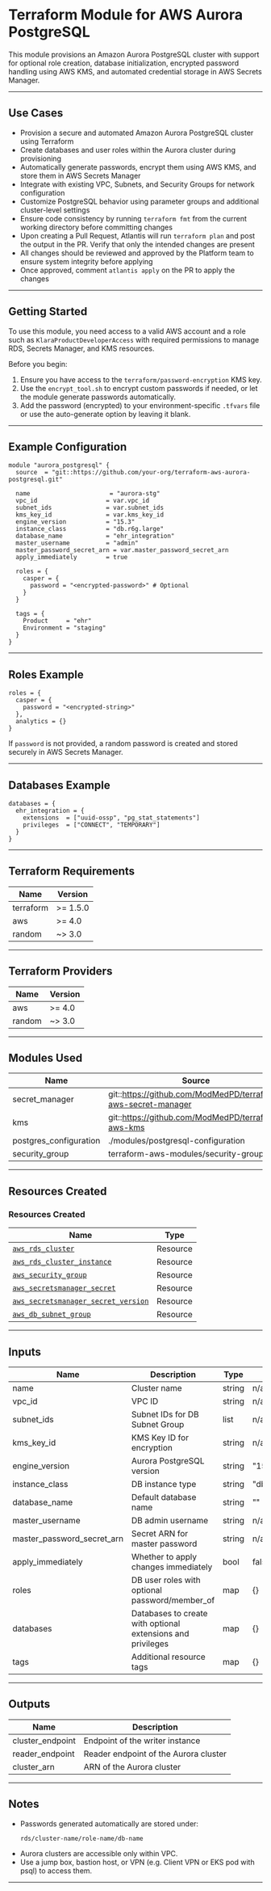 # Terraform Module for AWS Aurora PostgreSQL

This module provisions an Amazon Aurora PostgreSQL cluster with support for optional role creation, database initialization, encrypted password handling using AWS KMS, and automated credential storage in AWS Secrets Manager.

---

## Use Cases

- Provision a secure and automated Amazon Aurora PostgreSQL cluster using Terraform
- Create databases and user roles within the Aurora cluster during provisioning
- Automatically generate passwords, encrypt them using AWS KMS, and store them in AWS Secrets Manager
- Integrate with existing VPC, Subnets, and Security Groups for network configuration
- Customize PostgreSQL behavior using parameter groups and additional cluster-level settings
- Ensure code consistency by running `terraform fmt` from the current working directory before committing changes
- Upon creating a Pull Request, Atlantis will run `terraform plan` and post the output in the PR. Verify that only the intended changes are present
- All changes should be reviewed and approved by the Platform team to ensure system integrity before applying
- Once approved, comment `atlantis apply` on the PR to apply the changes


---

## Getting Started

To use this module, you need access to a valid AWS account and a role such as `KlaraProductDeveloperAccess` with required permissions to manage RDS, Secrets Manager, and KMS resources.

Before you begin:
1. Ensure you have access to the `terraform/password-encryption` KMS key.
2. Use the `encrypt_tool.sh` to encrypt custom passwords if needed, or let the module generate passwords automatically.
3. Add the password (encrypted) to your environment-specific `.tfvars` file or use the auto-generate option by leaving it blank.

---

## Example Configuration

```hcl
module "aurora_postgresql" {
  source  = "git::https://github.com/your-org/terraform-aws-aurora-postgresql.git"

  name                      = "aurora-stg"
  vpc_id                   = var.vpc_id
  subnet_ids               = var.subnet_ids
  kms_key_id               = var.kms_key_id
  engine_version           = "15.3"
  instance_class           = "db.r6g.large"
  database_name            = "ehr_integration"
  master_username          = "admin"
  master_password_secret_arn = var.master_password_secret_arn
  apply_immediately        = true

  roles = {
    casper = {
      password = "<encrypted-password>" # Optional
    }
  }

  tags = {
    Product     = "ehr"
    Environment = "staging"
  }
}
```

---

## Roles Example

```hcl
roles = {
  casper = {
    password = "<encrypted-string>"
  },
  analytics = {}
}
```

If `password` is not provided, a random password is created and stored securely in AWS Secrets Manager.

---

## Databases Example

```hcl
databases = {
  ehr_integration = {
    extensions  = ["uuid-ossp", "pg_stat_statements"]
    privileges  = ["CONNECT", "TEMPORARY"]
  }
}
```

---

## Terraform Requirements

| Name       | Version |
|------------|---------|
| terraform  | >= 1.5.0 |
| aws        | >= 4.0   |
| random     | ~> 3.0   |

---

## Terraform Providers

| Name   | Version |
|--------|---------|
| aws    | >= 4.0  |
| random | ~> 3.0  |

---

## Modules Used

| Name                    | Source                                                   | Version |
|-------------------------|----------------------------------------------------------|---------|
| secret_manager          | git::https://github.com/ModMedPD/terraform-aws-secret-manager | 1.1.2  |
| kms                     | git::https://github.com/ModMedPD/terraform-aws-kms       | 1.0.5  |
| postgres_configuration  | ./modules/postgresql-configuration                       | n/a     |
| security_group          | terraform-aws-modules/security-group/aws                 | ~> 5.0  |

---

## Resources Created

### Resources Created

| Name                                                                                                 | Type      |
|------------------------------------------------------------------------------------------------------|-----------|
| [`aws_rds_cluster`](https://registry.terraform.io/providers/hashicorp/aws/latest/docs/resources/rds_cluster) | Resource |
| [`aws_rds_cluster_instance`](https://registry.terraform.io/providers/hashicorp/aws/latest/docs/resources/rds_cluster_instance) | Resource |
| [`aws_security_group`](https://registry.terraform.io/providers/hashicorp/aws/latest/docs/resources/security_group) | Resource |
| [`aws_secretsmanager_secret`](https://registry.terraform.io/providers/hashicorp/aws/latest/docs/resources/secretsmanager_secret) | Resource |
| [`aws_secretsmanager_secret_version`](https://registry.terraform.io/providers/hashicorp/aws/latest/docs/resources/secretsmanager_secret_version) | Resource |
| [`aws_db_subnet_group`](https://registry.terraform.io/providers/hashicorp/aws/latest/docs/resources/db_subnet_group) | Resource |


---

## Inputs

| Name                        | Description                                                    | Type   | Default | Required |
|-----------------------------|----------------------------------------------------------------|--------|---------|----------|
| name                        | Cluster name                                                   | string | n/a     | yes      |
| vpc_id                      | VPC ID                                                         | string | n/a     | yes      |
| subnet_ids                  | Subnet IDs for DB Subnet Group                                 | list   | n/a     | yes      |
| kms_key_id                  | KMS Key ID for encryption                                      | string | n/a     | yes      |
| engine_version              | Aurora PostgreSQL version                                      | string | "15.3"  | no       |
| instance_class              | DB instance type                                               | string | "db.r6g.large" | no  |
| database_name               | Default database name                                          | string | ""      | no       |
| master_username             | DB admin username                                              | string | n/a     | yes      |
| master_password_secret_arn  | Secret ARN for master password                                | string | n/a     | yes      |
| apply_immediately           | Whether to apply changes immediately                          | bool   | false   | no       |
| roles                       | DB user roles with optional password/member_of                | map    | {}      | no       |
| databases                   | Databases to create with optional extensions and privileges   | map    | {}      | no       |
| tags                        | Additional resource tags                                       | map    | {}      | no       |

---

## Outputs

| Name               | Description                                      |
|--------------------|--------------------------------------------------|
| cluster_endpoint   | Endpoint of the writer instance                  |
| reader_endpoint    | Reader endpoint of the Aurora cluster            |
| cluster_arn        | ARN of the Aurora cluster                        |

---

## Notes

- Passwords generated automatically are stored under:
  ```
  rds/cluster-name/role-name/db-name
  ```
- Aurora clusters are accessible only within VPC.
- Use a jump box, bastion host, or VPN (e.g. Client VPN or EKS pod with psql) to access them.

---

